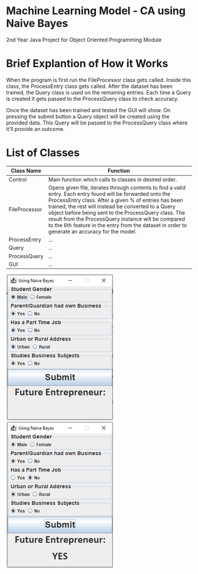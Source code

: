 # Machine Learning Model - CA using Naive Bayes
2nd Year Java Project for Object Oriented Programming Module

# Brief Explantion of How it Works
When the program is first run the FileProcessor class gets called.
Inside this class, the ProcessEntry class gets called.
After the dataset has been trained, the Query class is used on the remaining entries.
Each time a Query is created it gets passed to the ProcessQuery class to check accuracy.

Once the dataset has been trained and tested the GUI will show.
On pressing the submit button a Query object will be created using the provided data.
This Query will be passed to the ProcessQuery class where it'll provide an outcome.

# List of Classes
Class Name |  Function
--- | --- 
Control | Main function which calls to classes in desired order.
FileProcessor | Opens given file, iterates through contents to find a valid entry. Each entry found will be forwarded onto the ProcessEntry class. After a given % of entries has been trained, the rest will instead be converted to a Query object before being sent to the ProcessQuery class. The result from the ProcessQuery instance will be compared to the 6th feature in the entry from the dataset in order to generate an accuracy for the model. 
ProcessEntry | ...
Query | ...
ProcessQuery | ...
GUI | ...


![alt text](https://github.com/SeanHampson/MLM-CA/blob/main/images/default-gui.png "Default GUI")
![alt text](https://github.com/SeanHampson/MLM-CA/blob/main/images/selection-gui.png "Selection GUI")
